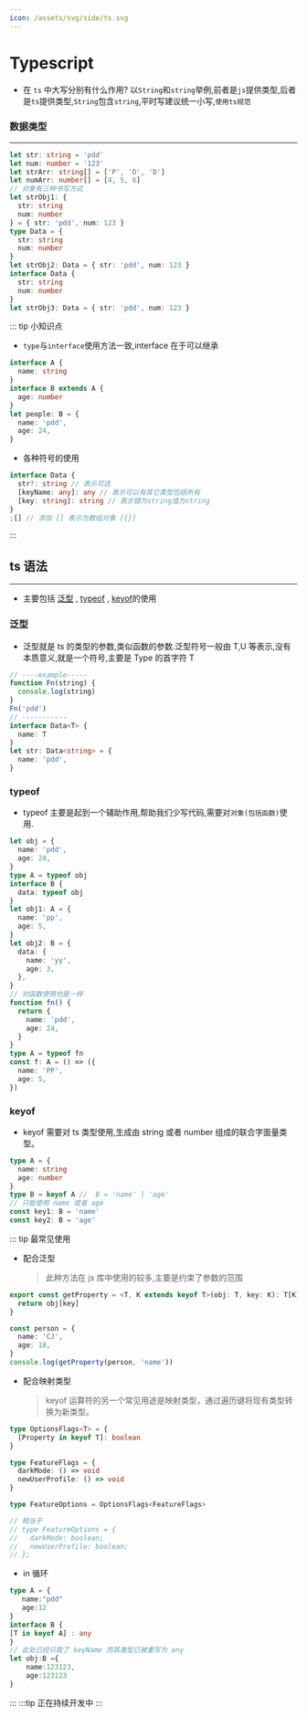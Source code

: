 ```yaml
---
icon: /assets/svg/side/ts.svg
---
```

# Typescript

- 在 `ts` 中大写分别有什么作用?
  以`String`和`string`举例,前者是`js`提供类型,后者是`ts`提供类型,`String`包含`string`,平时写建议统一小写,`使用ts规范`

### 数据类型

---

```ts
let str: string = 'pdd'
let num: number = '123'
let strArr: string[] = ['P', 'D', 'D']
let numArr: number[] = [4, 5, 6]
// 对象有三种书写方式
let strObj1: {
  str: string
  num: number
} = { str: 'pdd', num: 123 }
type Data = {
  str: string
  num: number
}
let strObj2: Data = { str: 'pdd', num: 123 }
interface Data {
  str: string
  num: number
}
let strObj3: Data = { str: 'pdd', num: 123 }
```

::: tip 小知识点

- `type`与`interface`使用方法一致,interface 在于可以继承

```ts
interface A {
  name: string
}
interface B extends A {
  age: number
}
let people: B = {
  name: 'pdd',
  age: 24,
}
```

- 各种符号的使用

```ts
interface Data {
  str?: string // 表示可选
  [keyName: any]: any // 表示可以有其它类型包括所有
  [key: string]: string // 表示键为string值为string
}
;[] // 添加 [] 表示为数组对象 [{}]
```

:::

## ts 语法

---

- 主要包括 [泛型](#泛型) , [typeof](#typeof) , [keyof](#keyof)的使用

### 泛型

- 泛型就是 ts 的类型的参数,类似函数的参数.泛型符号一般由 T,U 等表示,没有本质意义,就是一个符号,主要是 Type 的首字符 T

```ts
// ----example-----
function Fn(string) {
  console.log(string)
}
Fn('pdd')
// -----------
interface Data<T> {
  name: T
}
let str: Data<string> = {
  name: 'pdd',
}
```

### typeof

- typeof 主要是起到一个辅助作用,帮助我们少写代码,需要对`对象(包括函数)`使用.

```ts
let obj = {
  name: 'pdd',
  age: 24,
}
type A = typeof obj
interface B {
  data: typeof obj
}
let obj1: A = {
  name: 'pp',
  age: 5,
}
let obj2: B = {
  data: {
    name: 'yy',
    age: 3,
  },
}
// 对函数使用也是一样
function fn() {
  return {
    name: 'pdd',
    age: 24,
  }
}
type A = typeof fn
const f: A = () => ({
  name: 'PP',
  age: 5,
})
```

### keyof

- keyof 需要对 ts 类型使用,生成由 string 或者 number 组成的联合字面量类型。

```ts
type A = {
  name: string
  age: number
}
type B = keyof A //  B = 'name' | 'age'
// 只能使用 name 或者 age
const key1: B = 'name'
const key2: B = 'age'
```

::: tip 最常见使用

- 配合泛型
  > 此种方法在 js 库中使用的较多,主要是约束了参数的范围

```ts
export const getProperty = <T, K extends keyof T>(obj: T, key: K): T[K] => {
  return obj[key]
}

const person = {
  name: 'CJ',
  age: 18,
}
console.log(getProperty(person, 'name'))
```

- 配合映射类型
  > keyof 运算符的另一个常见用途是映射类型，通过遍历键将现有类型转换为新类型。

```ts
type OptionsFlags<T> = {
  [Property in keyof T]: boolean
}

type FeatureFlags = {
  darkMode: () => void
  newUserProfile: () => void
}

type FeatureOptions = OptionsFlags<FeatureFlags>

// 相当于
// type FeatureOptions = {
//   darkMode: boolean;
//   newUserProfile: boolean;
// };
```

- in 循环

```ts
type A = {
   name:"pdd"
   age:12
}
interface B {
[T in keyof A] : any
}
// 此处已经只取了 keyName 而其类型已被重写为 any
let obj:B ={
    name:123123,
    age:123123
}
```

:::
:::tip 正在持续开发中
:::
